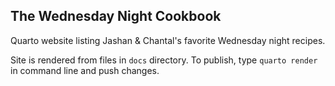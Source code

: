 ## The Wednesday Night Cookbook

Quarto website listing Jashan & Chantal's favorite Wednesday night recipes.

Site is rendered from files in `docs` directory. To publish, type `quarto render` in command line and push changes.
